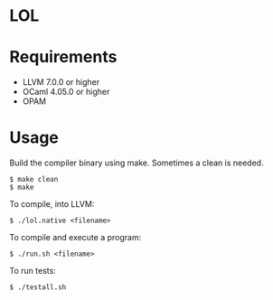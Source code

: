 # LOL


# Requirements
- LLVM 7.0.0 or higher
- OCaml 4.05.0 or higher
- OPAM

# Usage

Build the compiler binary using make. Sometimes a clean is needed.

```
$ make clean
$ make
```

To compile, into LLVM:

`$ ./lol.native <filename>`

To compile and execute a program:

`$ ./run.sh <filename>`

To run tests:

`$ ./testall.sh`
